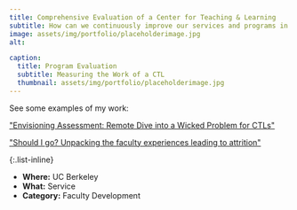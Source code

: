 ```yaml
---
title: Comprehensive Evaluation of a Center for Teaching & Learning
subtitle: How can we continuously improve our services and programs in faculty development?
image: assets/img/portfolio/placeholderimage.jpg
alt: 

caption:
  title: Program Evaluation
  subtitle: Measuring the Work of a CTL
  thumbnail: assets/img/portfolio/placeholderimage.jpg
---
```


See some examples of my work:

["Envisioning Assessment: Remote Dive into a Wicked Problem for CTLs"](https://guidebook.com/g/#/guides/pod23/schedule/sessions/29276956?scheduleDayPosition=2023-11-17&scheduleTracks=616131)

["Should I go? Unpacking the faculty experiences leading to attrition"](https://pod2022seattle.sched.com/event/1AeeT/should-i-go-unpacking-the-faculty-experiences-leading-to-attrition)

{:.list-inline}
- **Where:** UC Berkeley
- **What:** Service
- **Category:** Faculty Development
